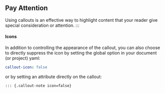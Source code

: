 ## Pay Attention
Using callouts is an effective way to highlight content that your reader give special consideration or attention.
:::

#### Icons

In addition to controlling the appearance of the callout, you can also choose to directly suppress the icon by setting the global option in your document (or project) yaml:

```yaml
callout-icon: false
```

or by setting an attribute directly on the callout:

```markdown
::: {.callout-note icon=false}
